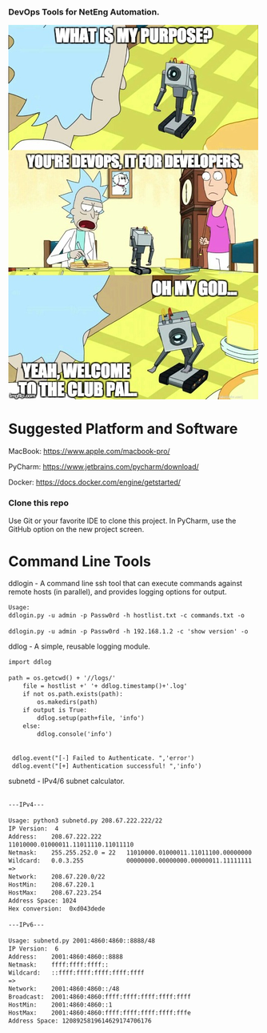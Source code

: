 ### DevOps Tools for NetEng Automation.

![screenshot](devops.jpg)

# Suggested Platform and Software  

MacBook:
https://www.apple.com/macbook-pro/

PyCharm:
https://www.jetbrains.com/pycharm/download/

Docker:
https://docs.docker.com/engine/getstarted/

### Clone this repo

Use Git or your favorite IDE to clone this project. In PyCharm, use the GitHub option on the new project screen.          
 

# Command Line Tools  
ddlogin - A command line ssh tool that can execute commands against remote hosts (in parallel), and provides logging options for output.   
```
Usage:
ddlogin.py -u admin -p Passw0rd -h hostlist.txt -c commands.txt -o

ddlogin.py -u admin -p Passw0rd -h 192.168.1.2 -c 'show version' -o
```
ddlog - A simple, reusable logging module.   

```
import ddlog

path = os.getcwd() + '//logs/'
    file = hostlist +' '+ ddlog.timestamp()+'.log'
    if not os.path.exists(path):
        os.makedirs(path)
    if output is True:
        ddlog.setup(path+file, 'info')
    else:
        ddlog.console('info')

 
 ddlog.event("[-] Failed to Authenticate. ",'error')
 ddlog.event("[+] Authentication successful! ",'info')
```

subnetd - IPv4/6 subnet calculator.

```

---IPv4---

Usage: python3 subnetd.py 208.67.222.222/22
IP Version:  4
Address:    208.67.222.222          11010000.01000011.11011110.11011110
Netmask:    255.255.252.0 = 22   11010000.01000011.11011100.00000000
Wildcard:   0.0.3.255            00000000.00000000.00000011.11111111
=>
Network:    208.67.220.0/22
HostMin:    208.67.220.1
HostMax:    208.67.223.254
Address Space: 1024
Hex conversion:  0xd043dede

---IPv6---

Usage: subnetd.py 2001:4860:4860::8888/48
IP Version:  6
Address:    2001:4860:4860::8888
Netmask:    ffff:ffff:ffff::
Wildcard:   ::ffff:ffff:ffff:ffff:ffff
=>
Network:    2001:4860:4860::/48
Broadcast:  2001:4860:4860:ffff:ffff:ffff:ffff:ffff
HostMin:    2001:4860:4860::1
HostMax:    2001:4860:4860:ffff:ffff:ffff:ffff:fffe
Address Space: 1208925819614629174706176

```
